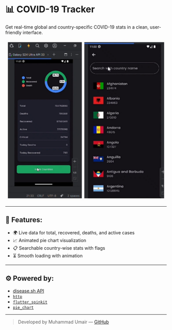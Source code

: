 # 📊 COVID-19 Tracker

Get real-time global and country-specific COVID-19 stats in a clean, user-friendly interface.

![App Preview](https://github.com/Muhammad-Umair-Gujjar/Covid-19_Tracker-app/blob/master/intro%20covid19.jpg)

---

## 🚀 Features:

- 🌍 Live data for total, recovered, deaths, and active cases  
- 📈 Animated pie chart visualization  
- 📋 Searchable country-wise stats with flags  
- ⏳ Smooth loading with animation  

---

## ⚙ Powered by:

- [disease.sh API](https://disease.sh)
- [`http`](https://pub.dev/packages/http)  
- [`flutter_spinkit`](https://pub.dev/packages/flutter_spinkit)  
- [`pie_chart`](https://pub.dev/packages/pie_chart)

---

> Developed by Muhammad Umair — [GitHub](https://github.com/Muhammad-Umair-Gujjar)
